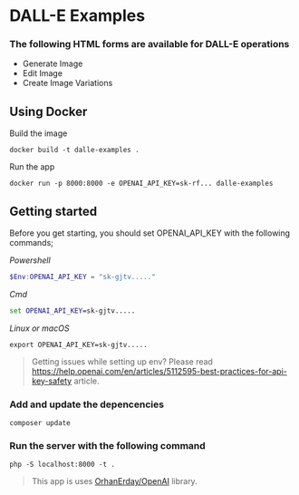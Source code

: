 # DALL-E Examples

### The following HTML forms are available for DALL-E operations
* Generate Image
* Edit Image
* Create Image Variations

## Using Docker

Build the image
```shell
docker build -t dalle-examples .
```
Run the app
```shell
docker run -p 8000:8000 -e OPENAI_API_KEY=sk-rf... dalle-examples
```

## Getting started 
Before you get starting, you should set OPENAI_API_KEY with the following commands;

_Powershell_
```powershell
$Env:OPENAI_API_KEY = "sk-gjtv....."
```

_Cmd_
```cmd
set OPENAI_API_KEY=sk-gjtv.....
```

_Linux or macOS_
```shell
export OPENAI_API_KEY=sk-gjtv.....
```
> Getting issues while setting up env? Please read https://help.openai.com/en/articles/5112595-best-practices-for-api-key-safety article.

### Add and update the depencencies 

```shell
composer update
```

### Run the server with the following command

```shell
php -S localhost:8000 -t .
```

> This app is uses [OrhanErday/OpenAI](https://github.com/orhanerday/open-ai) library.
